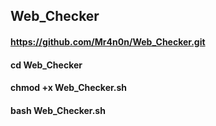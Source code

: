 ## Web_Checker

#### https://github.com/Mr4n0n/Web_Checker.git

#### cd Web_Checker

#### chmod +x Web_Checker.sh

#### bash Web_Checker.sh

